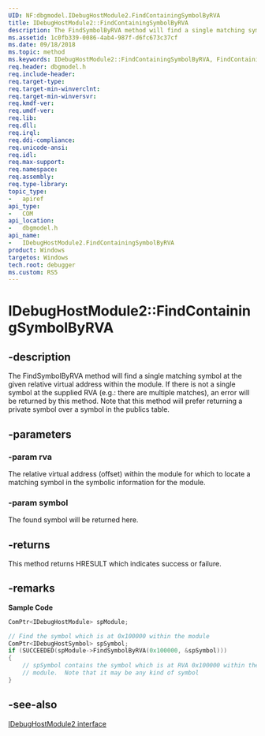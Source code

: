 ```yaml
---
UID: NF:dbgmodel.IDebugHostModule2.FindContainingSymbolByRVA
title: IDebugHostModule2::FindContainingSymbolByRVA
description: The FindSymbolByRVA method will find a single matching symbol at the given relative virtual address within the module. 
ms.assetid: 1c0fb339-0086-4ab4-987f-d6fc673c37cf
ms.date: 09/18/2018
ms.topic: method
ms.keywords: IDebugHostModule2::FindContainingSymbolByRVA, FindContainingSymbolByRVA, IDebugHostModule2.FindContainingSymbolByRVA, IDebugHostModule2::FindContainingSymbolByRVA, IDebugHostModule2.FindContainingSymbolByRVA
req.header: dbgmodel.h
req.include-header:
req.target-type:
req.target-min-winverclnt:
req.target-min-winversvr:
req.kmdf-ver:
req.umdf-ver:
req.lib:
req.dll:
req.irql: 
req.ddi-compliance:
req.unicode-ansi:
req.idl:
req.max-support:
req.namespace:
req.assembly:
req.type-library: 
topic_type: 
-	apiref
api_type: 
-	COM
api_location: 
-	dbgmodel.h
api_name: 
-	IDebugHostModule2.FindContainingSymbolByRVA
product: Windows
targetos: Windows
tech.root: debugger
ms.custom: RS5
---
```


# IDebugHostModule2::FindContainingSymbolByRVA


## -description
The FindSymbolByRVA method will find a single matching symbol at the given relative virtual address within the module. If there is not a single symbol at the supplied RVA (e.g.: there are multiple matches), an error will be returned by this method. Note that this method will prefer returning a private symbol over a symbol in the publics table. 

## -parameters

### -param rva
The relative virtual address (offset) within the module for which to locate a matching symbol in the symbolic information for the module.

### -param symbol
The found symbol will be returned here.


## -returns
This method returns HRESULT which indicates success or failure.

## -remarks

**Sample Code**

```cpp
ComPtr<IDebugHostModule> spModule;

// Find the symbol which is at 0x100000 within the module
ComPtr<IDebugHostSymbol> spSymbol;
if (SUCCEEDED(spModule->FindSymbolByRVA(0x100000, &spSymbol)))
{
    // spSymbol contains the symbol which is at RVA 0x100000 within the
    // module.  Note that it may be any kind of symbol
}
```

## -see-also
[IDebugHostModule2 interface](nn-dbgmodel-idebughostmodule2.md)
